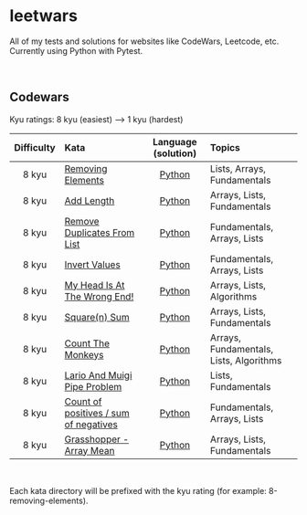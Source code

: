 # leetwars

All of my tests and solutions for websites like CodeWars, Leetcode, etc. Currently using Python with Pytest.

<br>

## Codewars

Kyu ratings: 8 kyu (easiest) --> 1 kyu (hardest)

| Difficulty | Kata | Language (solution) | Topics |
| :--: | :-- | :--: | :--- |
| 8 kyu | [Removing Elements](https://www.codewars.com/kata/5769b3802ae6f8e4890009d2) | [Python](codewars/8-removing-elements/solution.py) | Lists, Arrays, Fundamentals |
| 8 kyu | [Add Length](https://www.codewars.com/kata/559d2284b5bb6799e9000047) | [Python](codewars/8-add-length/solution.py) | Arrays, Lists, Fundamentals |
| 8 kyu | [Remove Duplicates From List](https://www.codewars.com/kata/57a5b0dfcf1fa526bb000118) | [Python](codewars/8-remove-duplicates-from-list/solution.py) | Fundamentals, Arrays, Lists |
| 8 kyu | [Invert Values](https://www.codewars.com/kata/5899dc03bc95b1bf1b0000ad) | [Python](codewars/8-invert-values/solution.py) | Fundamentals, Arrays, Lists |
| 8 kyu | [My Head Is At The Wrong End!](https://www.codewars.com/kata/56f699cd9400f5b7d8000b55) | [Python](codewars/8-my-head-is-at-the-wrong-end/solution.py) | Arrays, Lists, Algorithms |
| 8 kyu | [Square(n) Sum](https://www.codewars.com/kata/515e271a311df0350d00000f) | [Python](codewars/8-square-n-sum/solution.py) | Arrays, Lists, Fundamentals |
| 8 kyu | [Count The Monkeys](https://www.codewars.com/kata/56f69d9f9400f508fb000ba7) | [Python](codewars/8-count-the-monkeys/solution.py) | Arrays, Fundamentals, Lists, Algorithms | 
| 8 kyu | [Lario And Muigi Pipe Problem](https://www.codewars.com/kata/56b29582461215098d00000f) | [Python](codewars/8-lario-and-muigi-pipe-problem/solution.py) | Lists, Fundamentals |
| 8 kyu | [Count of positives / sum of negatives](https://www.codewars.com/kata/576bb71bbbcf0951d5000044) | [Python](codewars/8-count-of-positives-sum-of-negatives/solution.py) | Fundamentals, Arrays, Lists |
| 8 kyu | [Grasshopper - Array Mean](https://www.codewars.com/kata/55d277882e139d0b6000005d/python) | [Python](codewars/8-grasshopper-array-mean/solution.py) | Arrays, Lists, Fundamentals |

<br>

Each kata directory will be prefixed with the kyu rating (for example: 8-removing-elements).
